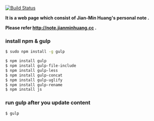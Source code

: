 [![Build Status](https://travis-ci.org/Jian-Min-Huang/Jian-Min-Huang-Note.svg?branch=master)](https://travis-ci.org/Jian-Min-Huang/Jian-Min-Huang-Note)

**It is a web page which consist of Jian-Min Huang's personal note .**


**Please refer http://note.jianminhuang.cc .**

### install npm & gulp
```sh
$ sudo npm install -g gulp

$ npm install gulp
$ npm install gulp-file-include
$ npm install gulp-less
$ npm install gulp-concat
$ npm install gulp-uglify
$ npm install gulp-rename
$ npm install js
```

### run gulp after you update content
```sh
$ gulp
```